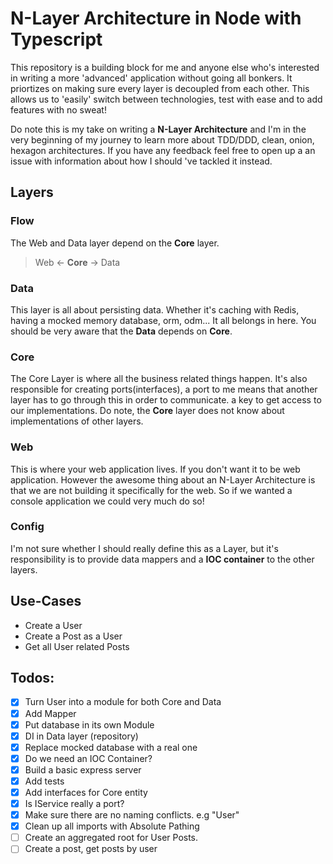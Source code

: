 # N-Layer Architecture in Node with Typescript

This repository is a building block for me and anyone else who's interested in writing a more 'advanced'
application without going all bonkers. It priortizes on making sure every layer is decoupled from each other. This allows us
to 'easily' switch between technologies, test with ease and to add features with no sweat!

Do note this is my take on writing a **N-Layer Architecture** and I'm in the very beginning of my journey to learn more about TDD/DDD, clean, onion, hexagon architectures. If you have any feedback feel free to open up a an issue with information about how I should 've tackled it instead.

## Layers

### Flow

The Web and Data layer depend on the **Core** layer.

> Web <- **Core** -> Data

### Data

This layer is all about persisting data. Whether it's caching with Redis, having a mocked memory database, orm, odm...
It all belongs in here. You should be very aware that the **Data** depends on **Core**.

### Core

The Core Layer is where all the business related things happen. It's also responsible for creating ports(interfaces),
a port to me means that another layer has to go through this in order to communicate. a key to get access to our implementations. Do note, the **Core** layer does not know about implementations of other layers.

### Web

This is where your web application lives. If you don't want it to be web application. However the awesome thing about an N-Layer Architecture is that we are not building it specifically for the web. So if we wanted a console application we could very much do so!

### Config

I'm not sure whether I should really define this as a Layer, but it's responsibility is to provide data mappers and a **IOC container** to the other layers.

## Use-Cases

- Create a User
- Create a Post as a User
- Get all User related Posts

## Todos:

- [x] Turn User into a module for both Core and Data
- [x] Add Mapper
- [x] Put database in its own Module
- [x] DI in Data layer (repository)
- [x] Replace mocked database with a real one
- [x] Do we need an IOC Container?
- [x] Build a basic express server
- [x] Add tests
- [x] Add interfaces for Core entity
- [x] Is IService really a port?
- [x] Make sure there are no naming conflicts. e.g "User"
- [x] Clean up all imports with Absolute Pathing
- [ ] Create an aggregated root for User Posts.
- [ ] Create a post, get posts by user
